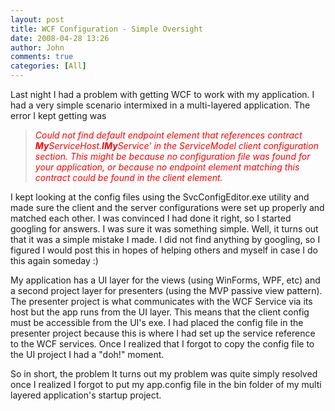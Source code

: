 ```yaml
---
layout: post
title: WCF Configuration - Simple Oversight
date: 2008-04-28 13:26
author: John
comments: true
categories: [All]
---
```

<p>Last night I had a problem with getting WCF to work with my application. I had a very simple scenario intermixed in a multi-layered application. The error I kept getting was</p> <blockquote> <p><em><font color="#ff0000">Could not find default endpoint element that references contract <strong>My</strong>ServiceHost.<strong>IMy</strong>Service' in the ServiceModel client configuration section. This might be because no configuration file was found for your application, or because no endpoint element matching this contract could be found in the client element.</font></em></p></blockquote> <p>I kept looking at the config files using the SvcConfigEditor.exe utility and made sure the client and the server configurations were set up properly and matched each other. I was convinced I had done it right, so I started googling for answers. I was sure it was something simple. Well, it turns out that it was a simple mistake I made. I did not find anything by googling, so I figured I would post this in hopes of helping others and myself in case I do this again someday :) </p> <p>My application has a UI layer for the views (using WinForms, WPF, etc) and a second project layer for presenters (using the MVP passive view pattern). The presenter project is what communicates with the WCF Service via its host but the app runs from the UI layer. This means that the client config must be accessible from the UI's exe. I had placed the config file in the presenter project because this is where I had set up the service reference to the WCF services. Once I realized that I forgot to copy the config file to the UI project I had a "doh!" moment. </p> <p>So in short, the problem It turns out my problem was quite simply resolved once I realized I forgot to put my app.config file in the bin folder of my multi layered application's startup project.</p> <div class="wlWriterSmartContent" id="scid:C16BAC14-9A3D-4c50-9394-FBFEF7A93539:2afccdcb-24cf-4456-b400-47180a362d7a" style="padding-right: 0px; display: inline; padding-left: 0px; padding-bottom: 0px; margin: 0px; padding-top: 0px"><!--dotnetkickit--></div>&nbsp;&nbsp; <div class="wlWriterSmartContent" id="scid:B3E14793-948F-49af-A347-D19C374A7C4F:443ea8cf-8bfd-4c3e-8e1e-b0b2d137176c" style="padding-right: 0px; display: inline; padding-left: 0px; float: none; padding-bottom: 0px; margin: 0px; padding-top: 0px"> <script type="text/javascript"><!--
digg_bodytext = 'Last night I had a problem with getting WCF to work with my application. I had a very simple scenario intermixed in a multi-layered application. The error I kept getting was';
digg_topic = 'programming';
//--></script> <script src="http://digg.com/tools/diggthis.js" type="text/javascript"></script> </div>

